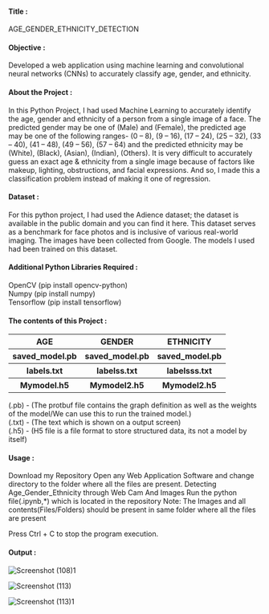 <h4>Title :</h4> 
AGE_GENDER_ETHNICITY_DETECTION

<h4>Objective :</h4> 
Developed a web application using machine learning and convolutional neural networks (CNNs) to accurately classify age, gender, and ethnicity.

<h4>About the Project :</h4> 
In this Python Project, I had used Machine Learning to accurately identify the age, gender and ethnicity of a person from a single image of a face.
The predicted gender may be one of (Male) and (Female), the predicted age may be one of the following ranges-
(0 – 8), (9 – 16), (17 – 24), (25 – 32), (33 – 40), (41 – 48), (49 – 56), (57 – 64) and the predicted ethnicity may be (White), (Black), (Asian), (Indian), (Others).
It is very difficult to accurately guess an exact age & ethnicity from a single image because of factors like makeup, lighting, obstructions, and facial expressions. 
And so, I made this a classification problem instead of making it one of regression.

<h4>Dataset :</h4> 
For this python project, I had used the Adience dataset; the dataset is available in the public domain and you can find it here. 
This dataset serves as a benchmark for face photos and is inclusive of various real-world imaging. 
The images have been collected from Google.
The models I used had been trained on this dataset.

<h4>Additional Python Libraries Required :</h4> 
OpenCV
   (pip install opencv-python)<br>
Numpy
   (pip install numpy)<br>
Tensorflow
   (pip install tensorflow)

<h4>The contents of this Project :</h4> 
<table> <tr> 
  <th> AGE </th>
  <th> GENDER </th>
  <th> ETHNICITY </th>
</tr> 
<tr> 
  <th> saved_model.pb </th>
  <th> saved_model.pb </th>
  <th> saved_model.pb </th>
</tr>
<tr> 
  <th> labels.txt </th>
  <th> labelss.txt </th>
  <th> labelsss.txt </th>
</tr>
<tr> 
  <th> Mymodel.h5 </th>
  <th> Mymodel2.h5 </th>
  <th> Mymodel2.h5 </th>
</tr>
</table>

(.pb) - (The protbuf file contains the graph definition as well as the weights of the model/We can use this to run the trained model.) <br>
(.txt) - (The text which is shown on a output screen) <br>
(.h5) - (H5 file is a file format to store structured data, its not a model by itself) <br>

<h4>Usage :</h4>
Download my Repository
Open any Web Application Software and change directory to the folder where all the files are present.
Detecting Age_Gender_Ethnicity through Web Cam And Images
Run the python file(.ipynb,*) which is located in the repository
Note: The Images and all contents(Files/Folders) should be present in same folder where all the files are present

Press Ctrl + C to stop the program execution.

<h4>Output :</h4>

![Screenshot (108)1](https://github.com/jeetchheda0903/Age_Gender_Ethnicty_Detection/assets/96326553/c1d7dcc0-3016-4cc8-869b-dd9e3ccb6aa2)

![Screenshot (113)](https://github.com/jeetchheda0903/Age_Gender_Ethnicty_Detection/assets/96326553/c5e00be7-2ca9-4672-bf86-8eaaa4a9368c)

![Screenshot (113)1](https://github.com/jeetchheda0903/Age_Gender_Ethnicty_Detection/assets/96326553/c8e86f0e-b7c0-4f51-b92a-5ada6461b32d)
